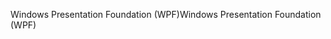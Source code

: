 <span data-ttu-id="b851b-101">Windows Presentation Foundation (WPF)</span><span class="sxs-lookup"><span data-stu-id="b851b-101">Windows Presentation Foundation (WPF)</span></span>